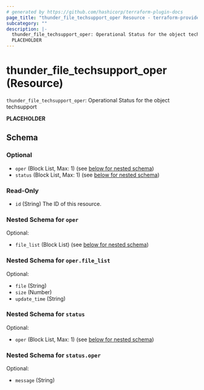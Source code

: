 ```yaml
---
# generated by https://github.com/hashicorp/terraform-plugin-docs
page_title: "thunder_file_techsupport_oper Resource - terraform-provider-thunder"
subcategory: ""
description: |-
  thunder_file_techsupport_oper: Operational Status for the object techsupport
  PLACEHOLDER
---
```


# thunder_file_techsupport_oper (Resource)

`thunder_file_techsupport_oper`: Operational Status for the object techsupport

__PLACEHOLDER__



<!-- schema generated by tfplugindocs -->
## Schema

### Optional

- `oper` (Block List, Max: 1) (see [below for nested schema](#nestedblock--oper))
- `status` (Block List, Max: 1) (see [below for nested schema](#nestedblock--status))

### Read-Only

- `id` (String) The ID of this resource.

<a id="nestedblock--oper"></a>
### Nested Schema for `oper`

Optional:

- `file_list` (Block List) (see [below for nested schema](#nestedblock--oper--file_list))

<a id="nestedblock--oper--file_list"></a>
### Nested Schema for `oper.file_list`

Optional:

- `file` (String)
- `size` (Number)
- `update_time` (String)



<a id="nestedblock--status"></a>
### Nested Schema for `status`

Optional:

- `oper` (Block List, Max: 1) (see [below for nested schema](#nestedblock--status--oper))

<a id="nestedblock--status--oper"></a>
### Nested Schema for `status.oper`

Optional:

- `message` (String)


